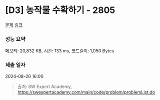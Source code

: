 # [D3] 농작물 수확하기 - 2805 

[문제 링크](https://swexpertacademy.com/main/code/problem/problemDetail.do?contestProbId=AV7GLXqKAWYDFAXB) 

### 성능 요약

메모리: 20,832 KB, 시간: 133 ms, 코드길이: 1,050 Bytes

### 제출 일자

2024-08-20 16:00



> 출처: SW Expert Academy, https://swexpertacademy.com/main/code/problem/problemList.do